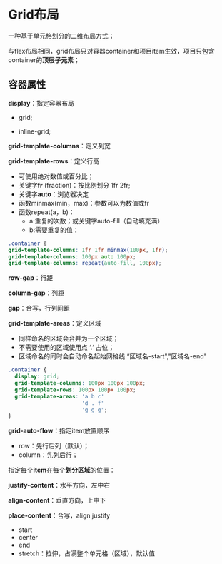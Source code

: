 # Grid布局

一种基于单元格划分的二维布局方式；

与flex布局相同，grid布局只对容器container和项目item生效，项目只包含container的**顶层子元素**；

## 容器属性

**display**：指定容器布局

- grid;

- inline-grid;

**grid-template-columns**：定义列宽

**grid-template-rows**：定义行高

- 可使用绝对数值或百分比；
- 关键字**fr** (fraction)：按比例划分 1fr 2fr;
- 关键字**auto**：浏览器决定
- 函数minmax(min，max)：参数可以为数值或fr
- 函数repeat(a，b)：
  - a:重复的次数；或关键字auto-fill（自动填充满）
  - b:需要重复的值；

```css
.container {
grid-template-columns: 1fr 1fr minmax(100px, 1fr);
grid-template-columns: 100px auto 100px;
grid-template-columns: repeat(auto-fill, 100px);
```

**row-gap**：行距

**column-gap**：列距

**gap**：合写，行列间距

**grid-template-areas**：定义区域

- 同样命名的区域会合并为一个区域；
- 不需要使用的区域使用点 ‘.‘ 占位；
- 区域命名的同时会自动命名起始网格线 “区域名-start","区域名-end"

```css
.container {
  display: grid;
  grid-template-columns: 100px 100px 100px;
  grid-template-rows: 100px 100px 100px;
  grid-template-areas: 'a b c'
                       'd . f'
                       'g g g';
}
```

**grid-auto-flow**：指定item放置顺序

- row：先行后列（默认）；
- column：先列后行；



指定每个**item**在每个**划分区域**的位置：

**justify-content**：水平方向，左中右

**align-content**：垂直方向，上中下

**place-content**：合写，align justify

- start
- center
- end
- stretch：拉伸，占满整个单元格（区域），默认值










